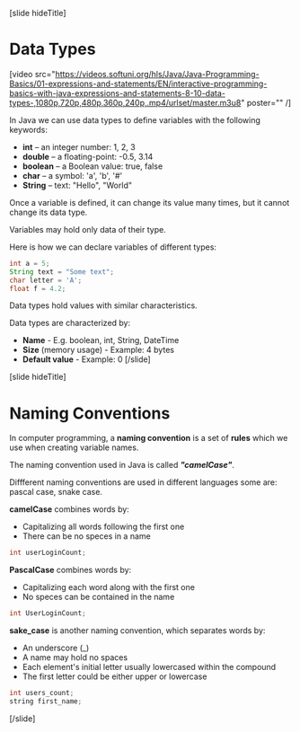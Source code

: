 [slide hideTitle]
# Data Types

[video src="https://videos.softuni.org/hls/Java/Java-Programming-Basics/01-expressions-and-statements/EN/interactive-programming-basics-with-java-expressions-and-statements-8-10-data-types-,1080p,720p,480p,360p,240p,.mp4/urlset/master.m3u8" poster="" /]

In Java we can use data types to define variables with the following keywords:
  * **int** – an integer number: 1, 2, 3
  * **double** – a floating-point: -0.5, 3.14
  * **boolean** – a Boolean value: true, false
  * **char** – a symbol: 'a', 'b', '#'
  * **String** – text: "Hello", "World"

Once a variable is defined, it can change its value many times, but it cannot change its data type. 

Variables may hold only data of their type.

Here is how we can declare variables of different types:
```java
int a = 5;
String text = "Some text";
char letter = 'A';
float f = 4.2;
```

Data types hold values with similar characteristics.

Data types are characterized by:
  * **Name** - E.g. boolean, int, String, DateTime
  * **Size** (memory usage) - Example: 4 bytes
  * **Default value** - Example: 0
[/slide]

[slide hideTitle]
# Naming Conventions

In computer programming, a **naming convention** is a set of **rules** which we use when creating variable names.

The naming convention used in Java is called ***"camelCase"***.

Diffferent naming conventions are used in different languages some are: pascal case, snake case. 

**camelCase** combines words by:
* Capitalizing all words following the first one
* There can be no speces in a name
```java
int userLoginCount;
```

**PascalCase** combines words by:
* Capitalizing each word along with the first one
* No speces can be contained in the name
```java
int UserLoginCount;
```

**sake_case** is another naming convention, which separates words by:
* An underscore (_)
* A name may hold no spaces
* Each element's initial letter usually lowercased within the compound
* The first letter could be either upper or lowercase
```java
int users_count;
string first_name;
```
[/slide]

